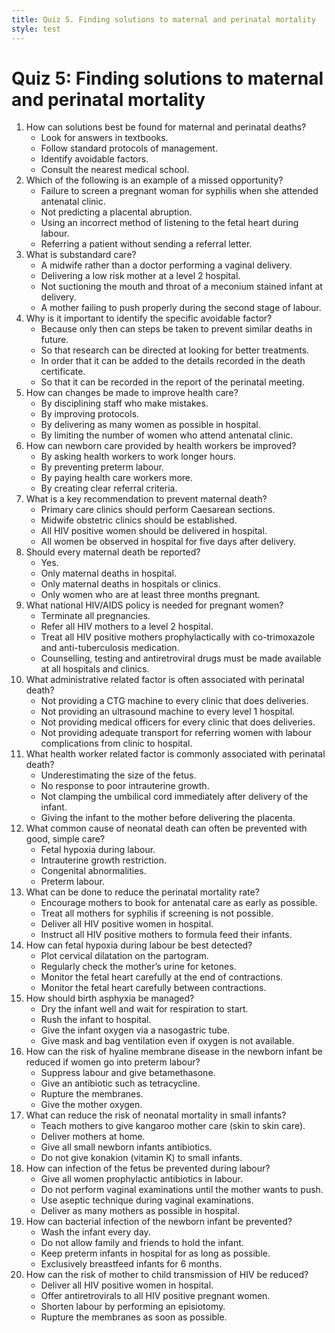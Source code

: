 ```yaml
---
title: Quiz 5. Finding solutions to maternal and perinatal mortality
style: test
---
```


# Quiz 5: Finding solutions to maternal and perinatal mortality

1.	How can solutions best be found for maternal and perinatal deaths?
	-	Look for answers in textbooks.
	-	Follow standard protocols of management.
	+	Identify avoidable factors.
	-	Consult the nearest medical school.
2.	Which of the following is an example of a missed opportunity?
	+	Failure to screen a pregnant woman for syphilis when she attended antenatal clinic.
	-	Not predicting a placental abruption.
	-	Using an incorrect method of listening to the fetal heart during labour.
	-	Referring a patient without sending a referral letter.
3.	What is substandard care?
	-	A midwife rather than a doctor performing a vaginal delivery.
	-	Delivering a low risk mother at a level 2 hospital.
	+	Not suctioning the mouth and throat of a meconium stained infant at delivery.
	-	A mother failing to push properly during the second stage of labour.
4.	Why is it important to identify the specific avoidable factor?
	+	Because only then can steps be taken to prevent similar deaths in future.
	-	So that research can be directed at looking for better treatments.
	-	In order that it can be added to the details recorded in the death certificate.
	-	So that it can be recorded in the report of the perinatal meeting.
5.	How can changes be made to improve health care?
	-	By disciplining staff who make mistakes.
	+	By improving protocols.
	-	By delivering as many women as possible in hospital.
	-	By limiting the number of women who attend antenatal clinic.
6.	How can newborn care provided by health workers be improved?
	-	By asking health workers to work longer hours.
	-	By preventing preterm labour.
	-	By paying health care workers more.
	+	By creating clear referral criteria.
7.	What is a key recommendation to prevent maternal death?
	-	Primary care clinics should perform Caesarean sections.
	+	Midwife obstetric clinics should be established.
	-	All HIV positive women should be delivered in hospital.
	-	All women be observed in hospital for five days after delivery.
8.	Should every maternal death be reported?
	+	Yes.
	-	Only maternal deaths in hospital.
	-	Only maternal deaths in hospitals or clinics.
	-	Only women who are at least three months pregnant.
9.	What national HIV/AIDS policy is needed for pregnant women?
	-	Terminate all pregnancies.
	-	Refer all HIV mothers to a level 2 hospital.
	-	Treat all HIV positive mothers prophylactically with co-trimoxazole and anti-tuberculosis medication.
	+	Counselling, testing and antiretroviral drugs must be made available at all hospitals and clinics.
10.	What administrative related factor is often associated with perinatal death?
	-	Not providing a CTG machine to every clinic that does deliveries.
	-	Not providing an ultrasound machine to every level 1 hospital.
	-	Not providing medical officers for every clinic that does deliveries.
	+	Not providing adequate transport for referring women with labour complications from clinic to hospital.
11.	What health worker related factor is commonly associated with perinatal death?
	-	Underestimating the size of the fetus.
	+	No response to poor intrauterine growth.
	-	Not clamping the umbilical cord immediately after delivery of the infant.
	-	Giving the infant to the mother before delivering the placenta.
12.	What common cause of neonatal death can often be prevented with good, simple care?
	+	Fetal hypoxia during labour.
	-	Intrauterine growth restriction.
	-	Congenital abnormalities.
	-	Preterm labour.
13.	What can be done to reduce the perinatal mortality rate?
	+	Encourage mothers to book for antenatal care as early as possible.
	-	Treat all mothers for syphilis if screening is not possible.
	-	Deliver all HIV positive women in hospital.
	-	Instruct all HIV positive mothers to formula feed their infants.
14.	How can fetal hypoxia during labour be best detected?
	-	Plot cervical dilatation on the partogram.
	-	Regularly check the mother’s urine for ketones.
	+	Monitor the fetal heart carefully at the end of contractions.
	-	Monitor the fetal heart carefully between contractions.
15.	How should birth asphyxia be managed?
	-	Dry the infant well and wait for respiration to start.
	-	Rush the infant to hospital.
	-	Give the infant oxygen via a nasogastric tube.
	+	Give mask and bag ventilation even if oxygen is not available.
16.	How can the risk of hyaline membrane disease in the newborn infant be reduced if women go into preterm labour?
	+	Suppress labour and give betamethasone.
	-	Give an antibiotic such as tetracycline.
	-	Rupture the membranes.
	-	Give the mother oxygen.
17.	What can reduce the risk of neonatal mortality in small infants?
	+	Teach mothers to give kangaroo mother care (skin to skin care).
	-	Deliver mothers at home.
	-	Give all small newborn infants antibiotics.
	-	Do not give konakion (vitamin K) to small infants.
18.	How can infection of the fetus be prevented during labour?
	-	Give all women prophylactic antibiotics in labour.
	-	Do not perform vaginal examinations until the mother wants to push.
	+	Use aseptic technique during vaginal examinations.
	-	Deliver as many mothers as possible in hospital.
19.	How can bacterial infection of the newborn infant be prevented?
	-	Wash the infant every day.
	-	Do not allow family and friends to hold the infant.
	-	Keep preterm infants in hospital for as long as possible.
	+	Exclusively breastfeed infants for 6 months.
20.	How can the risk of mother to child transmission of HIV be reduced?
	-	Deliver all HIV positive women in hospital.
	+	Offer antiretrovirals to all HIV positive pregnant women.
	-	Shorten labour by performing an episiotomy.
	-	Rupture the membranes as soon as possible.
